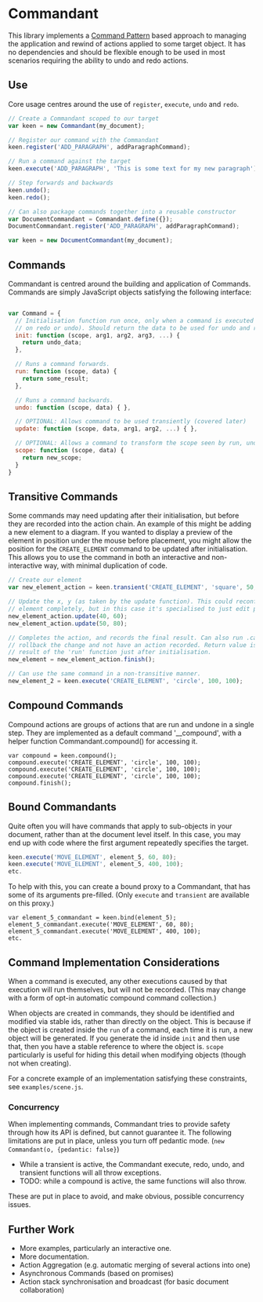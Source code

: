 # Commandant

This library implements a [Command Pattern](http://en.wikipedia.org/wiki/Command_pattern) based approach to managing the application and rewind of actions applied to some target object. It has no dependencies and should be flexible enough to be used in most scenarios requiring the ability to undo and redo actions.

## Use

Core usage centres around the use of `register`, `execute`, `undo` and `redo`.

``` javascript
// Create a Commandant scoped to our target
var keen = new Commandant(my_document);

// Register our command with the Commandant
keen.register('ADD_PARAGRAPH', addParagraphCommand);

// Run a command against the target
keen.execute('ADD_PARAGRAPH', 'This is some text for my new paragraph');

// Step forwards and backwards
keen.undo();
keen.redo();

// Can also package commands together into a reusable constructor
var DocumentCommandant = Commandant.define({});
DocumentCommandant.register('ADD_PARAGRAPH', addParagraphCommand);

var keen = new DocumentCommandant(my_document);
```

## Commands

Commandant is centred around the building and application of Commands. Commands are simply JavaScript objects satisfying the following interface:

``` javascript

var Command = {
  // Initialisation function run once, only when a command is executed (and not
  // on redo or undo). Should return the data to be used for undo and redo.
  init: function (scope, arg1, arg2, arg3, ...) {
    return undo_data;
  },

  // Runs a command forwards.
  run: function (scope, data) {
    return some_result;
  },

  // Runs a command backwards.
  undo: function (scope, data) { },

  // OPTIONAL: Allows command to be used transiently (covered later)
  update: function (scope, data, arg1, arg2, ...) { },

  // OPTIONAL: Allows a command to transform the scope seen by run, undo, update
  scope: function (scope, data) {
    return new_scope;
  }
}

```

## Transitive Commands

Some commands may need updating after their initialisation, but before they are
recorded into the action chain. An example of this might be adding a new element
to a diagram. If you wanted to display a preview of the element in position
under the mouse before placement, you might allow the position for the
`CREATE_ELEMENT` command to be updated after initialisation. This allows you to
use the command in both an interactive and non-interactive way, with minimal
duplication of code.

``` javascript
// Create our element
var new_element_action = keen.transient('CREATE_ELEMENT', 'square', 50, 50);

// Update the x, y (as taken by the update function). This could reconfigure the
// element completely, but in this case it's specialised to just edit position.
new_element_action.update(40, 60);
new_element_action.update(50, 80);

// Completes the action, and records the final result. Can also run .cancel() to
// rollback the change and not have an action recorded. Return value is the
// result of the 'run' function just after initialisation.
new_element = new_element_action.finish();

// Can use the same command in a non-transitive manner.
new_element_2 = keen.execute('CREATE_ELEMENT', 'circle', 100, 100);
```

## Compound Commands

Compound actions are groups of actions that are run and undone in a single step.
They are implemented as a default command '__compound', with a helper function
Commandant.compound() for accessing it.

```
var compound = keen.compound();
compound.execute('CREATE_ELEMENT', 'circle', 100, 100);
compound.execute('CREATE_ELEMENT', 'circle', 100, 100);
compound.execute('CREATE_ELEMENT', 'circle', 100, 100);
compound.finish();
```

## Bound Commandants

Quite often you will have commands that apply to sub-objects in your document,
rather than at the document level itself. In this case, you may end up with code
where the first argument repeatedly specifies the target.

``` javascript
keen.execute('MOVE_ELEMENT', element_5, 60, 80);
keen.execute('MOVE_ELEMENT', element_5, 400, 100);
etc.
```

To help with this, you can create a bound proxy to a Commandant, that has some
of its arguments pre-filled. (Only `execute` and `transient` are available on
this proxy.)

```
var element_5_commandant = keen.bind(element_5);
element_5_commandant.execute('MOVE_ELEMENT', 60, 80);
element_5_commandant.execute('MOVE_ELEMENT', 400, 100);
etc.
```

## Command Implementation Considerations

When a command is executed, any other executions caused by that execution will
run themselves, but will not be recorded. (This may change with a form of opt-in
automatic compound command collection.)

When objects are created in commands, they should be identified and modified via
stable ids, rather than directly on the object. This is because if the object is
created inside the `run` of a command, each time it is run, a new object will be
generated. If you generate the id inside `init` and then use that, then you have
a stable reference to where the object is. `scope` particularly is useful for
hiding this detail when modifying objects (though not when creating).

For a concrete example of an implementation satisfying these constraints, see
`examples/scene.js`.

### Concurrency

When implementing commands, Commandant tries to provide safety through how its
API is defined, but cannot guarantee it. The following limitations are put in
place, unless you turn off pedantic mode. (`new Commandant(o, {pedantic: false}`)

- While a transient is active, the Commandant execute, redo, undo, and transient
  functions will all throw exceptions.
- TODO: while a compound is active, the same functions will also throw.

These are put in place to avoid, and make obvious, possible concurrency issues.

## Further Work

- More examples, particularly an interactive one.
- More documentation.
- Action Aggregation (e.g. automatic merging of several actions into one)
- Asynchronous Commands (based on promises)
- Action stack synchronisation and broadcast (for basic document collaboration)
